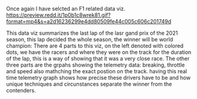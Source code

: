Once again I have selcted an F1 related data viz.
https://preview.redd.it/1p0b1c8wrek81.gif?format=mp4&s=a2d16236299e4dd80509fe44c005c606c201749d

This data viz summarizes the last lap of the lasr gand prix of the 2021 season, this lap decided the whole season, the winner will be world champion:
There are 4 parts to this viz, on the left denoted with colored dots, we have the racers and where they were on the track for the duration of the lap, this is a way of showing that it was a very close race. 
The other three parts are the grpahs showing the telemetry data: breaking, throttle and speed also mathching the exact postion on the track. having this real time telemetry graph shows how precise these drivers have to be and how unique techniques and circunstances separate the winner from the contenders. 

